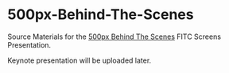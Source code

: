 500px-Behind-The-Scenes
=======================

Source Materials for the [500px Behind The Scenes](http://www.fitc.ca/events/presentations/presentation.cfm?event=134&presentation_id=2044) FITC Screens Presentation.

Keynote presentation will be uploaded later.
